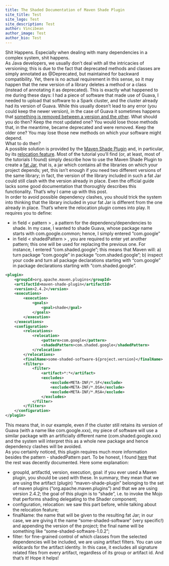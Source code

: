 ```yaml
---
title: The Shaded Documentation of Maven Shade Plugin
site_title: Test
site_logo: Test
site_description: Test
author: Vincibean
author_image: Test
author_bio: Test
---
```

Shit Happens. Especially when dealing with many dependencies in a complex system, shit happens.   
As Java developers, we usually don’t deal with all the intricacies of versioning; this is due to the fact that deprecated methods and classes are simply annotated as @Deprecated, but maintained for backward compatibility. Yet, there is no actual requirement in this sense, so it may happen that the new version of a library deletes a method or a class (instead of annotating it as deprecated). This is exactly what happened to me during these days: I had a piece of software that made use of Guava, I needed to upload that software to a Spark cluster, and the cluster already had its version of Guava. While this usually doesn’t lead to any error (you could keep the newer version), in the case of Guava it sometimes happens that [something is removed between a version and the other](http://docs.guava-libraries.googlecode.com/git/javadoc/deprecated-list.html). What should you do then? Keep the most updated one? You would lose those methods that, in the meantime, became deprecated and were removed. Keep the older one? You may lose those new methods on which your software might depend.   
What to do then?   
A possible solution is provided by the [Maven Shade Plugin](https://maven.apache.org/plugins/maven-shade-plugin/) and, in particular, by its [relocation feature](https://maven.apache.org/plugins/maven-shade-plugin/examples/class-relocation.html). Most of the tutorial you’ll find (or, at least, most of the tutorials I found) simply describe how to use the Maven Shade Plugin to create a [fat Jar](http://stackoverflow.com/a/29925421), that is, a jar which contains all the libraries on which your project depends; yet, this isn’t enough if you need two different versions of the same library; in fact, the version of the library included in such a fat Jar could still clash with the version already in place. Even the official guide lacks some good documentation that thoroughly describes this functionality. That’s why I came up with this post.    
In order to avoid possible dependency clashes, you should trick the system into thinking that the library included in your fat Jar is different from the one already in place. That’s where the relocation plugin comes into play. It requires you to define: 
* in field < pattern > , a pattern for the dependency/dependencies to shade. In my case, I wanted to shade Guava, whose package name starts with com.google.common; hence, I simply entered “com.google”
* in field < shadedPattern > , you are required to enter yet another pattern; this one will be used for replacing the previous one. For instance, I entered “com.shaded.google”; this means that Maven will: a) turn package “com.google” in package “com.shaded.google”; b) inspect your code and turn all package declarations starting with “com.google” in package declarations starting with “com.shaded.google”.

```xml
<plugin>
	<groupId>org.apache.maven.plugins</groupId>
	<artifactId>maven-shade-plugin</artifactId>
	<version>2.4.2</version>
	<executions>
		<execution>
			<goals>
				<goal>shade</goal>
			</goals>
		</execution>
	</executions>
	<configuration>
		<relocations>
			<relocation>
				<pattern>com.google</pattern>
				<shadedPattern>com.shaded.google</shadedPattern>
			</relocation>
		</relocations>
		<finalName>some-shaded-software-${project.version}</finalName>
		<filters>
			<filter>
				<artifact>*:*</artifact>
				<excludes>
					<exclude>META-INF/*.SF</exclude>
					<exclude>META-INF/*.DSA</exclude>
					<exclude>META-INF/*.RSA</exclude>
				</excludes>
			</filter>
		</filters>
	</configuration>
</plugin>
```

This means that, in our example, even if the cluster still retains its version of Guava (with a name like com.google.xxx), my piece of software will use a similar package with an artificially different name (com.shaded.google.xxx) and the system will interpret this as a whole new package and hence dependency clashes will be avoided.     
As you certainly noticed, this plugin requires much more information besides the pattern - shadedPattern part. To be honest, I found [here](https://maven.apache.org/plugins/maven-shade-plugin/shade-mojo.html) that the rest was decently documented. Here some explanation:
*	groupId, artifactId, version, execution, goal: if you ever used a Maven plugin, you should be used with these. In summary, they mean that we are using the artifact (plugin) “maven-shade-plugin” belonging to the set of maven plugins (“org.apache.maven.plugins”) and that we are using version 2.4.2; the goal of this plugin is to “shade”, i.e. to invoke the Mojo that performs shading delegating to the Shader component;
*	configuration, relocation: we saw this part before, while talking about the relocation feature;
*	finalName: the name that will be given to the resulting fat Jar; in our case, we are giving it the name “some-shaded-software” (very specific!) and appending the version of the project; the final name will be something like “some-shaded-software-1.0.2”;
*	filter: for fine-grained control of which classes from the selected dependencies will be included, we are using artifact filters. You can use wildcards for the artifact identity. In this case, it excludes all signature related files from every artifact, regardless of its group or artifact id.
And that’s it! Hope it helps!
